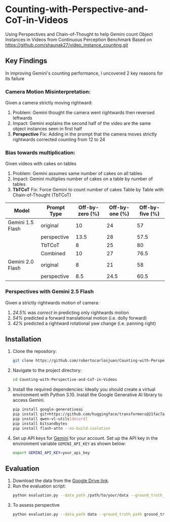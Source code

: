 # Counting-with-Perspective-and-CoT-in-Videos
Using Perspectives and Chain-of-Thought to help Gemini count Object Instances in Videos from Continuous Perception Benchmark
Based on https://github.com/shaunak27/video_instance_counting.git

## Key Findings

In improving Gemini's counting performance, I uncovered 2 key reasons for its failure   
### Camera Motion Misinterpretation:  
Given a camera strictly moving rightward:  
1. Problem: Gemini thought the camera went rightwards then reversed leftwards  
2. Impact: Gemini explains the second half of the video are the same object instances seen in first half  
3. **Perspective** Fix: Adding in the prompt that the camera moves strictly rightwards corrected counting from 12 to 24  
### Bias towards multiplication:  
Given videos with cakes on tables  
1. Problem: Gemini assumes same number of cakes on all tables
2. Impact: Gemini multiplies number of cakes on a table by number of tables  
3. **TbTCoT** Fix: Force Gemini to count number of cakes Table by Table with Chain-of-Thought (TbTCoT)

   

| Model             | Prompt Type          | Off-by-zero (%) | Off-by-one (%) | Off-by-five (%) |
|-------------------|----------------------|----------|-----|------|
| Gemini 1.5 Flash  | original             | 10        | 24   | 57    |
|                   | perspective          | 13.5        | 28   | 57.5    |
|                   | TbTCoT             | 8        | 25   | 80    |
|                   | Combined | 10        | 27   | 76.5    |
| Gemini 2.0 Flash  | original             | 8        | 21   | 58     |
|                   | perspective          | 8.5        | 24.5   | 60.5    |

### Perspectives with Gemini 2.5 Flash
Given a strictly rightwards motion of camera:
1. _24.5%_ was _correct_ in predicting only rightwards motion
2. _54%_ predicted a forward translational motion (i.e. dolly forward)
3. _42%_ predicted a rightward rotational yaw change (i.e. panning right)

## Installation

1. Clone the repository:
    ```sh
    git clone https://github.com/robertocarlosjuan/Counting-with-Perspective-and-CoT-in-Videos.git
    ```
2. Navigate to the project directory:
    ```sh
    cd Counting-with-Perspective-and-CoT-in-Videos
    ```
3. Install the required dependencies:
    Ideally you should create a virtual environment with Python 3.10. Install the Google Generative AI library to access Gemini.
    ```sh
    pip install google-generativeai
    pip install git+https://github.com/huggingface/transformers@21fac7abba2a37fae86106f87fcf9974fd1e3830 accelerate
    pip install qwen-vl-utils[decord]
    pip install bitsandbytes
    pip install flash-attn --no-build-isolation
    ```
4. Set up API keys for [Gemini](https://ai.google.dev) for your account. Set up the API key in the environment variable `GEMINI_API_KEY` as shown below:
    ```sh
    export GEMINI_API_KEY=your_api_key
    ```
## Evaluation

1. Download the data from the [Google Drive link](https://drive.google.com/drive/u/2/folders/1gvX3JOXd06CMdCSMJGhwoCgWs5wK-nXb).
2. Run the evaluation script:
    ```sh
    python evaluation.py --data_path /path/to/your/data --ground_truth_path /path/to/your/ground_truth_file --output_file /path/to/output --prompt_type [original|perspective|one_shot|one_shot_perspective] --model [gemini|qwen]
    ```
3. To assess perspective
    ```sh
    python evaluation.py --data_path data --ground_truth_path ground_truth --output_folder results --prompt_type structured_perspective --model "gemini-2.5-flash-preview-04-17"
    ```
